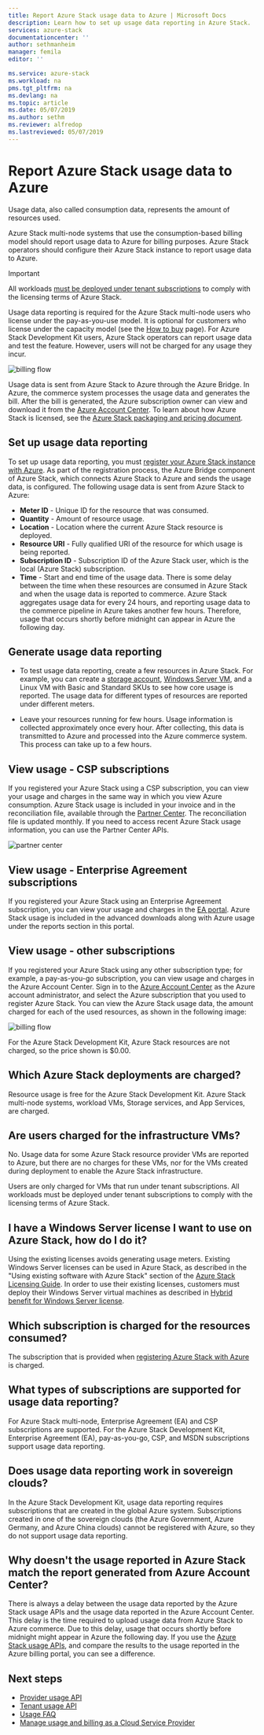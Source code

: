 ```yaml
---
title: Report Azure Stack usage data to Azure | Microsoft Docs
description: Learn how to set up usage data reporting in Azure Stack.
services: azure-stack
documentationcenter: ''
author: sethmanheim
manager: femila
editor: ''

ms.service: azure-stack
ms.workload: na
pms.tgt_pltfrm: na
ms.devlang: na
ms.topic: article
ms.date: 05/07/2019
ms.author: sethm
ms.reviewer: alfredop
ms.lastreviewed: 05/07/2019
---
```


# Report Azure Stack usage data to Azure

Usage data, also called consumption data, represents the amount of resources used.

Azure Stack multi-node systems that use the consumption-based billing model should report usage data to Azure for billing purposes. Azure Stack operators should configure their Azure Stack instance to report usage data to Azure.

> [!IMPORTANT]
> All workloads [must be deployed under tenant subscriptions](#are-users-charged-for-the-infrastructure-vms) to comply with the licensing terms of Azure Stack.

Usage data reporting is required for the Azure Stack multi-node users who license under the pay-as-you-use model. It is optional for customers who license under the capacity model (see the [How to buy](https://azure.microsoft.com/overview/azure-stack/how-to-buy/) page). For Azure Stack Development Kit users, Azure Stack operators can report usage data and test the feature. However, users will not be charged for any usage they incur.

![billing flow](media/azure-stack-usage-reporting/billing-flow.png)

Usage data is sent from Azure Stack to Azure through the Azure Bridge. In Azure, the commerce system processes the usage data and generates the bill. After the bill is generated, the Azure subscription owner can view and download it from the [Azure Account Center](https://account.windowsazure.com/subscriptions). To learn about how Azure Stack is licensed, see the [Azure Stack packaging and pricing document](https://go.microsoft.com/fwlink/?LinkId=842847).

## Set up usage data reporting

To set up usage data reporting, you must [register your Azure Stack instance with Azure](azure-stack-registration.md). As part of the registration process, the Azure Bridge component of Azure Stack, which connects Azure Stack to Azure and sends the usage data, is configured. The following usage data is sent from Azure Stack to Azure:

- **Meter ID** - Unique ID for the resource that was consumed.
- **Quantity** - Amount of resource usage.
- **Location** - Location where the current Azure Stack resource is deployed.
- **Resource URI** - Fully qualified URI of the resource for which usage is being reported.
- **Subscription ID** - Subscription ID of the Azure Stack user, which is the local (Azure Stack) subscription.
- **Time** - Start and end time of the usage data. There is some delay between the time when these resources are consumed in Azure Stack and when the usage data is reported to commerce. Azure Stack aggregates usage data for every 24 hours, and reporting usage data to the commerce pipeline in Azure takes another few hours. Therefore, usage that occurs shortly before midnight can appear in Azure the following day.

## Generate usage data reporting

- To test usage data reporting, create a few resources in Azure Stack. For example, you can create a [storage account](azure-stack-provision-storage-account.md), [Windows Server VM](../user/azure-stack-create-vm-template.md), and a Linux VM with Basic and Standard SKUs to see how core usage is reported. The usage data for different types of resources are reported under different meters.

- Leave your resources running for few hours. Usage information is collected approximately once every hour. After collecting, this data is transmitted to Azure and processed into the Azure commerce system. This process can take up to a few hours.

## View usage - CSP subscriptions

If you registered your Azure Stack using a CSP subscription, you can view your usage and charges in the same way in which you view Azure consumption. Azure Stack usage is included in your invoice and in the reconciliation file, available through the [Partner Center](https://partnercenter.microsoft.com/partner/home). The reconciliation file is updated monthly. If you need to access recent Azure Stack usage information, you can use the Partner Center APIs.

![partner center](media/azure-stack-usage-reporting/partner-center.png)

## View usage - Enterprise Agreement subscriptions

If you registered your Azure Stack using an Enterprise Agreement subscription, you can view your usage and charges in the [EA portal](https://ea.azure.com/). Azure Stack usage is included in the advanced downloads along with Azure usage under the reports section in this portal.

## View usage - other subscriptions

If you registered your Azure Stack using any other subscription type; for example, a pay-as-you-go subscription, you can view usage and charges in the Azure Account Center. Sign in to the [Azure Account Center](https://account.windowsazure.com/subscriptions) as the Azure account administrator, and select the Azure subscription that you used to register Azure Stack. You can view the Azure Stack usage data, the amount charged for each of the used resources, as shown in the following image:

![billing flow](media/azure-stack-usage-reporting/pricing-details.png)

For the Azure Stack Development Kit, Azure Stack resources are not charged, so the price shown is $0.00.

## Which Azure Stack deployments are charged?

Resource usage is free for the Azure Stack Development Kit. Azure Stack multi-node systems, workload VMs, Storage services, and App Services, are charged.

## Are users charged for the infrastructure VMs?

No. Usage data for some Azure Stack resource provider VMs are reported to Azure, but there are no charges for these VMs, nor for the VMs created during deployment to enable the Azure Stack infrastructure.  

Users are only charged for VMs that run under tenant subscriptions. All workloads must be deployed under tenant subscriptions to comply with the licensing terms of Azure Stack.

## I have a Windows Server license I want to use on Azure Stack, how do I do it?

Using the existing licenses avoids generating usage meters. Existing Windows Server licenses can be used in Azure Stack, as described in the "Using existing software with Azure Stack" section of the [Azure Stack Licensing Guide](https://go.microsoft.com/fwlink/?LinkId=851536). In order to use their existing licenses, customers must deploy their Windows Server virtual machines as described in [Hybrid benefit for Windows Server license](/azure/virtual-machines/windows/hybrid-use-benefit-licensing).

## Which subscription is charged for the resources consumed?

The subscription that is provided when [registering Azure Stack with Azure](azure-stack-registration.md) is charged.

## What types of subscriptions are supported for usage data reporting?

For Azure Stack multi-node, Enterprise Agreement (EA) and CSP subscriptions are supported. For the Azure Stack Development Kit, Enterprise Agreement (EA), pay-as-you-go, CSP, and MSDN subscriptions support usage data reporting.

## Does usage data reporting work in sovereign clouds?

In the Azure Stack Development Kit, usage data reporting requires subscriptions that are created in the global Azure system. Subscriptions created in one of the sovereign clouds (the Azure Government, Azure Germany, and Azure China clouds) cannot be registered with Azure, so they do not support usage data reporting.

## Why doesn't the usage reported in Azure Stack match the report generated from Azure Account Center?

There is always a delay between the usage data reported by the Azure Stack usage APIs and the usage data reported in the Azure Account Center. This delay is the time required to upload usage data from Azure Stack to Azure commerce. Due to this delay, usage that occurs shortly before midnight might appear in Azure the following day. If you use the [Azure Stack usage APIs](azure-stack-provider-resource-api.md), and compare the results to the usage reported in the Azure billing portal, you can see a difference.

## Next steps

- [Provider usage API](azure-stack-provider-resource-api.md)  
- [Tenant usage API](azure-stack-tenant-resource-usage-api.md)
- [Usage FAQ](azure-stack-usage-related-faq.md)
- [Manage usage and billing as a Cloud Service Provider](azure-stack-add-manage-billing-as-a-csp.md)
